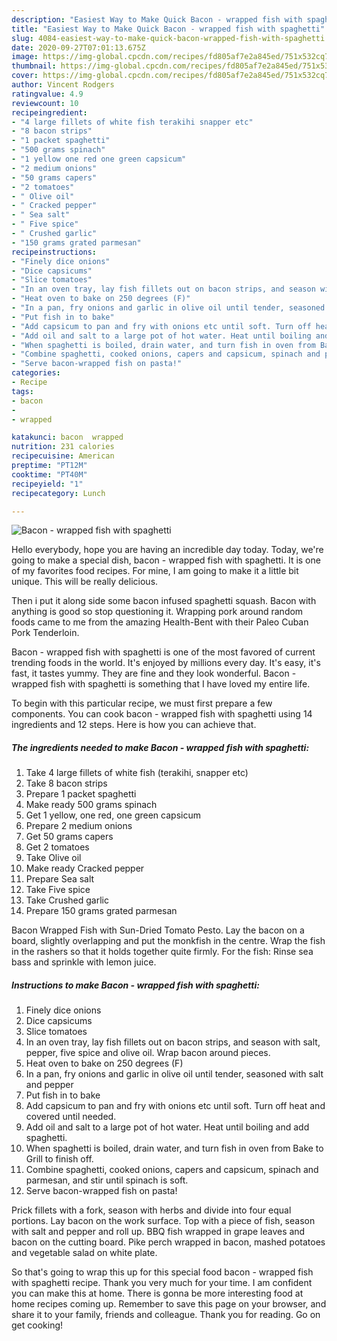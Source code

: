 ```yaml
---
description: "Easiest Way to Make Quick Bacon - wrapped fish with spaghetti"
title: "Easiest Way to Make Quick Bacon - wrapped fish with spaghetti"
slug: 4084-easiest-way-to-make-quick-bacon-wrapped-fish-with-spaghetti
date: 2020-09-27T07:01:13.675Z
image: https://img-global.cpcdn.com/recipes/fd805af7e2a845ed/751x532cq70/bacon-wrapped-fish-with-spaghetti-recipe-main-photo.jpg
thumbnail: https://img-global.cpcdn.com/recipes/fd805af7e2a845ed/751x532cq70/bacon-wrapped-fish-with-spaghetti-recipe-main-photo.jpg
cover: https://img-global.cpcdn.com/recipes/fd805af7e2a845ed/751x532cq70/bacon-wrapped-fish-with-spaghetti-recipe-main-photo.jpg
author: Vincent Rodgers
ratingvalue: 4.9
reviewcount: 10
recipeingredient:
- "4 large fillets of white fish terakihi snapper etc"
- "8 bacon strips"
- "1 packet spaghetti"
- "500 grams spinach"
- "1 yellow one red one green capsicum"
- "2 medium onions"
- "50 grams capers"
- "2 tomatoes"
- " Olive oil"
- " Cracked pepper"
- " Sea salt"
- " Five spice"
- " Crushed garlic"
- "150 grams grated parmesan"
recipeinstructions:
- "Finely dice onions"
- "Dice capsicums"
- "Slice tomatoes"
- "In an oven tray, lay fish fillets out on bacon strips, and season with salt, pepper, five spice and olive oil. Wrap bacon around pieces."
- "Heat oven to bake on 250 degrees (F)"
- "In a pan, fry onions and garlic in olive oil until tender, seasoned with salt and pepper"
- "Put fish in to bake"
- "Add capsicum to pan and fry with onions etc until soft. Turn off heat and covered until needed."
- "Add oil and salt to a large pot of hot water. Heat until boiling and add spaghetti."
- "When spaghetti is boiled, drain water, and turn fish in oven from Bake to Grill to finish off."
- "Combine spaghetti, cooked onions, capers and capsicum, spinach and parmesan, and stir until spinach is soft."
- "Serve bacon-wrapped fish on pasta!"
categories:
- Recipe
tags:
- bacon
- 
- wrapped

katakunci: bacon  wrapped 
nutrition: 231 calories
recipecuisine: American
preptime: "PT12M"
cooktime: "PT40M"
recipeyield: "1"
recipecategory: Lunch

---
```



![Bacon - wrapped fish with spaghetti](https://img-global.cpcdn.com/recipes/fd805af7e2a845ed/751x532cq70/bacon-wrapped-fish-with-spaghetti-recipe-main-photo.jpg)

Hello everybody, hope you are having an incredible day today. Today, we're going to make a special dish, bacon - wrapped fish with spaghetti. It is one of my favorites food recipes. For mine, I am going to make it a little bit unique. This will be really delicious.

Then i put it along side some bacon infused spaghetti squash. Bacon with anything is good so stop questioning it. Wrapping pork around random foods came to me from the amazing Health-Bent with their Paleo Cuban Pork Tenderloin.

Bacon - wrapped fish with spaghetti is one of the most favored of current trending foods in the world. It's enjoyed by millions every day. It's easy, it's fast, it tastes yummy. They are fine and they look wonderful. Bacon - wrapped fish with spaghetti is something that I have loved my entire life.


To begin with this particular recipe, we must first prepare a few components. You can cook bacon - wrapped fish with spaghetti using 14 ingredients and 12 steps. Here is how you can achieve that.

<!--inarticleads1-->

##### The ingredients needed to make Bacon - wrapped fish with spaghetti:

1. Take 4 large fillets of white fish (terakihi, snapper etc)
1. Take 8 bacon strips
1. Prepare 1 packet spaghetti
1. Make ready 500 grams spinach
1. Get 1 yellow, one red, one green capsicum
1. Prepare 2 medium onions
1. Get 50 grams capers
1. Get 2 tomatoes
1. Take  Olive oil
1. Make ready  Cracked pepper
1. Prepare  Sea salt
1. Take  Five spice
1. Take  Crushed garlic
1. Prepare 150 grams grated parmesan


Bacon Wrapped Fish with Sun-Dried Tomato Pesto. Lay the bacon on a board, slightly overlapping and put the monkfish in the centre. Wrap the fish in the rashers so that it holds together quite firmly. For the fish: Rinse sea bass and sprinkle with lemon juice. 

<!--inarticleads2-->

##### Instructions to make Bacon - wrapped fish with spaghetti:

1. Finely dice onions
1. Dice capsicums
1. Slice tomatoes
1. In an oven tray, lay fish fillets out on bacon strips, and season with salt, pepper, five spice and olive oil. Wrap bacon around pieces.
1. Heat oven to bake on 250 degrees (F)
1. In a pan, fry onions and garlic in olive oil until tender, seasoned with salt and pepper
1. Put fish in to bake
1. Add capsicum to pan and fry with onions etc until soft. Turn off heat and covered until needed.
1. Add oil and salt to a large pot of hot water. Heat until boiling and add spaghetti.
1. When spaghetti is boiled, drain water, and turn fish in oven from Bake to Grill to finish off.
1. Combine spaghetti, cooked onions, capers and capsicum, spinach and parmesan, and stir until spinach is soft.
1. Serve bacon-wrapped fish on pasta!


Prick fillets with a fork, season with herbs and divide into four equal portions. Lay bacon on the work surface. Top with a piece of fish, season with salt and pepper and roll up. BBQ fish wrapped in grape leaves and bacon on the cutting board. Pike perch wrapped in bacon, mashed potatoes and vegetable salad on white plate. 

So that's going to wrap this up for this special food bacon - wrapped fish with spaghetti recipe. Thank you very much for your time. I am confident you can make this at home. There is gonna be more interesting food at home recipes coming up. Remember to save this page on your browser, and share it to your family, friends and colleague. Thank you for reading. Go on get cooking!
